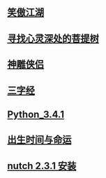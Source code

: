 ## [笑傲江湖](/笑傲江湖)
## [寻找心灵深处的菩提树](/bodhi)
## [神雕侠侣](/神雕侠侣)
## [三字经](/三字经)
## [Python_3.4.1](/Python_3.4.1官方教程中文版.pdf)
## [出生时间与命运](/出生时间与命运.pdf)
## [nutch 2.3.1 安装](/nutch_2.3.1)